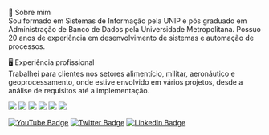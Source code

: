 

:ninja: Sobre mim<br>
Sou formado em Sistemas de Informação pela UNIP e pós graduado em Administração de Banco de Dados pela Universidade Metropolitana. Possuo 20 anos de experiência em desenvolvimento de sistemas e automação de processos.

:desktop_computer: Experiência profissional<br>
Trabalhei para clientes nos setores alimentício, militar, aeronáutico e geoprocessamento, onde estive envolvido em vários projetos, desde a análise de requisitos até a implementação.

![](https://img.shields.io/badge/Backend-Python-informational?style=flat&logo=<LOGO_NAME>&logoColor=white&color=2bbc8a)
![](https://img.shields.io/badge/|Frontend-React-informational?style=flat&logo=<LOGO_NAME>&logoColor=white&color=2bbc8a)
![](https://img.shields.io/badge/Data-PostgreSQL-informational?style=flat&logo=<LOGO_NAME>&logoColor=white&color=2bbc8a)
![](https://img.shields.io/badge/OS-Linux-informational?style=flat&logo=<LOGO_NAME>&logoColor=white&color=2bbc8a)
![](https://img.shields.io/badge/Automation-ShellScript-informational?style=flat&logo=<LOGO_NAME>&logoColor=white&color=2bbc8a)
![](https://img.shields.io/badge/Cloud-GCP-informational?style=flat&logo=<LOGO_NAME>&logoColor=white&color=2bbc8a)

[![YouTube Badge](https://img.shields.io/badge/-Youtube-c14438?style=flat-square&labelColor=c14438&logo=youtube&logoColor=white&link=https://www.youtube.com/channel/UCA8MwBY1VYGTQvciS0lmEwA)](https://www.youtube.com/channel/UCA8MwBY1VYGTQvciS0lmEwA)
[![Twitter Badge](https://img.shields.io/badge/-Twitter-1ca0f1?style=flat-square&labelColor=1ca0f1&logo=twitter&logoColor=white&link=https://twitter.com/andreluis)](https://twitter.com/andreluis)
[![Linkedin Badge](https://img.shields.io/badge/-LinkedIn-blue?style=flat-square&logo=Linkedin&logoColor=white&link=https://www.linkedin.com/in/andreluisfrancisco/)](https://www.linkedin.com/in/andreluisfrancisco/)
